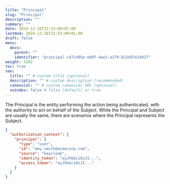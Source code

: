```yaml
---
title: "Principal"
slug: "Principal"
description: ""
summary: ""
date: 2024-12-26T22:53:00+01:00
lastmod: 2024-12-26T22:53:00+01:00
draft: false
menu:
  docs:
    parent: ""
    identifier: "principal-c47c495e-e89f-4ae1-a279-b21d97e2d427"
weight: 5202
toc: true
seo:
  title: "" # custom title (optional)
  description: "" # custom description (recommended)
  canonical: "" # custom canonical URL (optional)
  noindex: false # false (default) or true
---
```


The Principal is the entity performing the action being authenticated, with the authority to act on behalf of the Subject.
While the Principal and Subject are usually the same, there are scenarios where the Principal represents the Subject.

```json
{
  "authorization_context": {
    "principal": {
      "type": "user",
      "id": "amy.smith@acmecorp.com",
      "source": "keycloak",
      "identity_token": "eyJhbGciOiJI...",
      "access_token": "eyJhbGciOiJI..."
    }
  }
}
```
